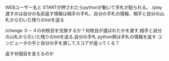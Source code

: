 
WEBユーザー名と
STARTが押されたらpythonが動いて手札が配られる。
/play
渡すのは自分の名前返す情報は相手の手札、自分の手札の情報、相手と自分の山札から引いた残りのlistを送る

/chenge
０－４の何枚目を交換するか？何枚目が選ばれたかを渡す,相手と自分の山札から引いた残りのlistを送る,自分の手札
python側は手札の情報を返す
コンピュータの手と自分の手を渡してスコアが返ってくる？

返す何個目を変えるのか